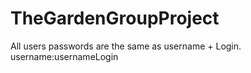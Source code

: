 # TheGardenGroupProject

All users passwords are the same as username + Login.
username:usernameLogin
